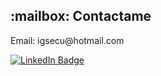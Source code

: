 <div>
<h2>:mailbox: Contactame</h2>
<p>Email: igsecu@hotmail.com</p>
<a href="https://www.linkedin.com/in/ignacio-cunial/" target="_blank">
    <img src="https://img.shields.io/badge/LinkedIn-blue?style=for-the-badge&logo=linkedin&logoColor=white" alt="LinkedIn Badge"/>
</a>
</div>
